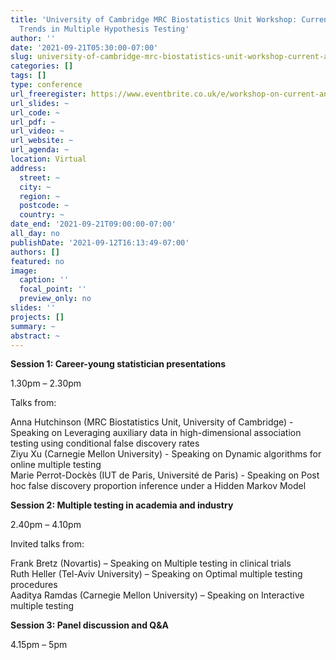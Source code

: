 ```yaml
---
title: 'University of Cambridge MRC Biostatistics Unit Workshop: Current and Future
  Trends in Multiple Hypothesis Testing'
author: ''
date: '2021-09-21T05:30:00-07:00'
slug: university-of-cambridge-mrc-biostatistics-unit-workshop-current-and-future-trends-in-multiple-hypothesis-testing
categories: []
tags: []
type: conference
url_freeregister: https://www.eventbrite.co.uk/e/workshop-on-current-and-future-trends-in-multiple-hypothesis-testing-tickets-165098739775
url_slides: ~
url_code: ~
url_pdf: ~
url_video: ~
url_website: ~
url_agenda: ~
location: Virtual
address:
  street: ~
  city: ~
  region: ~
  postcode: ~
  country: ~
date_end: '2021-09-21T09:00:00-07:00'
all_day: no
publishDate: '2021-09-12T16:13:49-07:00'
authors: []
featured: no
image:
  caption: ''
  focal_point: ''
  preview_only: no
slides: ''
projects: []
summary: ~
abstract: ~
---
```


<!--more-->
**Session 1: Career-young statistician presentations**  

1.30pm – 2.30pm

Talks from:

Anna Hutchinson (MRC Biostatistics Unit, University of Cambridge) - Speaking on Leveraging auxiliary data in high-dimensional association testing using conditional false discovery rates  
Ziyu Xu (Carnegie Mellon University) - Speaking on Dynamic algorithms for online multiple testing  
Marie Perrot-Dockès (IUT de Paris, Université de Paris) - Speaking on Post hoc false discovery proportion inference under a Hidden Markov Model    

**Session 2: Multiple testing in academia and industry**

2.40pm – 4.10pm

Invited talks from:

Frank Bretz (Novartis) – Speaking on Multiple testing in clinical trials  
Ruth Heller (Tel-Aviv University) – Speaking on Optimal multiple testing procedures  
Aaditya Ramdas (Carnegie Mellon University) – Speaking on Interactive multiple testing  

**Session 3: Panel discussion and Q&A**  

4.15pm – 5pm